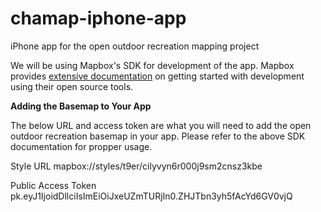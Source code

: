 # chamap-iphone-app
iPhone app for the open outdoor recreation mapping project

We will be using Mapbox's SDK for development of the app. Mapbox provides [extensive documentation](https://www.mapbox.com/android-sdk/) on getting started with development using their open source tools. 

**Adding the Basemap to Your App**

The below URL and access token are what you will need to add the open outdoor recreation basemap in your app. Please refer to the above SDK documentation for propper usage. 

Style URL mapbox://styles/t9er/cilyvyn6r000j9sm2cnsz3kbe 

Public Access Token pk.eyJ1IjoidDllciIsImEiOiJxeUZmTURjIn0.ZHJTbn3yh5fAcYd6GV0vjQ 
